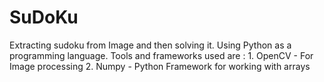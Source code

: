 # SuDoKu
Extracting sudoku from Image and then solving it.
Using Python as a programming language.
Tools and frameworks used are :
    1. OpenCV - For Image processing
    2. Numpy - Python Framework for working with arrays 

